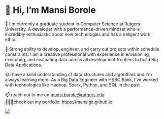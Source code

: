 # 👋 Hi, I’m Mansi Borole
<p>🌱 I'm currently a graduate student in Computer Science at Rutgers University. A developer with a performance-driven mindset who is incredibly enthusiastic about new technologies and has a deligent work ethic. 
</p>
<p>
👀 Strong ability to develop, engineer, and carry out projects within schedule constraints. I am a creative professional with experience in envisioning, executing, and evaluating data across all development frontiers to build Big Data Applications.
</p>
<p>
😃I have a solid understanding of data structures and algorithms and I'm always learning more. As a Big Data Engineer with HSBC Bank, I've worked with technologies like Hadoop, Spark, Python, and SQL in the past.
</p>

📫 reach out to me on mansi.borole@rutgers.edu 
<br>
👩🏻‍💻check out my portfolio: https://mansigit.github.io

<p align="left"> 
<img src="https://komarev.com/ghpvc/?username=MansiGit&style=for-the-badge&color=ff00ff">
</p>
<!---
MansiGit/MansiGit is a ✨ special ✨ repository because its `README.md` (this file) appears on your GitHub profile.
You can click the Preview link to take a look at your changes.
--->
